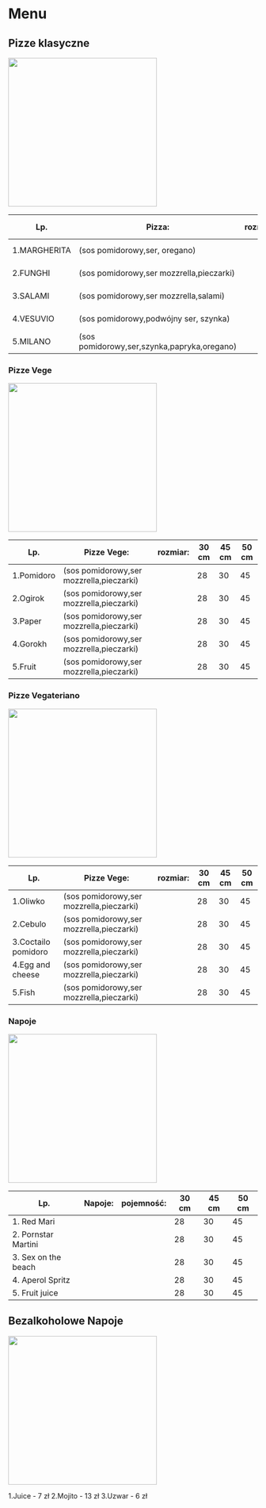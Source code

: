 # Menu

## Pizze klasyczne

<img src ="img/pinar-kucuk-Ae7jQFDTPk4-unsplash.jpg" width=300 >

|Lp.| Pizza:                                                    |rozmiar:| 30 cm| 50 cm|60 cm|
|------------|--------------------------------------------------|--------|------|------|-----|
|1.MARGHERITA|(sos pomidorowy,ser, oregano)                     |        | 20 zł| 30   | 35  |            
|2.FUNGHI    |(sos pomidorowy,ser mozzrella,pieczarki)          |        | 22 zł| 30   | 35  |     
|3.SALAMI    |(sos pomidorowy,ser mozzrella,salami)             |        | 23 zł| 38   | 40  |     
|4.VESUVIO   |(sos pomidorowy,podwójny ser, szynka)             |        | 24 zł| 37   | 43  |     
|5.MILANO    |(sos pomidorowy,ser,szynka,papryka,oregano)       |        | 26 zł| 39   | 30  |     

### Pizze Vege

<img src ="img/jonas-kakaroto-zlKdLdMREtE-unsplash.jpg" width=300 >

|Lp.| Pizze Vege:                                               |rozmiar:|30 cm | 45 cm|50 cm|
|----------------|----------------------------------------------|--------|------|------|-----|
|     1.Pomidoro | (sos pomidorowy,ser mozzrella,pieczarki)	                                             |        |  28  |   30 |   45|                         
|     2.Ogirok   | (sos pomidorowy,ser mozzrella,pieczarki)	                                             |        |  28  |   30 |   45|   
|     3.Paper    | (sos pomidorowy,ser mozzrella,pieczarki)	                                             |        |  28  |   30 |   45|  
|     4.Gorokh   | (sos pomidorowy,ser mozzrella,pieczarki)	                                             |        |  28  |   30 |   45|  
|     5.Fruit    | (sos pomidorowy,ser mozzrella,pieczarki)	                                             |        |  28  |   30 |   45| 

### Pizze Vegateriano

<img src ="img/sahal-hameed-Nq9KlQTTEbQ-unsplash.jpg" width=300 >

|Lp.| Pizze Vege:                                                 |rozmiar:|30 cm | 45 cm|50 cm|
|------------------------|----------------------------------------|--------|------|------|-----|
|     1.Oliwko           |(sos pomidorowy,ser mozzrella,pieczarki)|        |  28  |   30 |   45|                         
|     2.Cebulo           |(sos pomidorowy,ser mozzrella,pieczarki)|        |  28  |   30 |   45|   
|     3.Coctailo pomidoro|(sos pomidorowy,ser mozzrella,pieczarki)|        |  28  |   30 |   45|  
|     4.Egg and cheese   |(sos pomidorowy,ser mozzrella,pieczarki)|        |  28  |   30 |   45|  
|     5.Fish             |(sos pomidorowy,ser mozzrella,pieczarki)|        |  28  |   30 |   45| 




### Napoje
<img src ="img/piret-ilver-uKp_coL3jNg-unsplash.jpg" width=300 >

|Lp.| Napoje:                                                  |pojemność:|30 cm | 45 cm|50 cm|
|---------------------|----------------------------------------|----------|------|------|-----|
|1.   Red Mari        |                                        |          |  28  |   30 |   45|                         
|2.   Pornstar Martini|                                        |          |  28  |   30 |   45|   
|3.   Sex on the beach|                                        |          |  28  |   30 |   45|  
|4.   Aperol Spritz   |                                        |          |  28  |   30 |   45|  
|5.   Fruit juice     |                                        |          |  28  |   30 |   45| 




## Bezalkoholowe Napoje

<img src ="joyce-mutesva-_a3h5juI7bg-unsplash.jpg" width=300 >

1.Juice - 7 zł
2.Mojito - 13 zł
3.Uzwar - 6 zł









